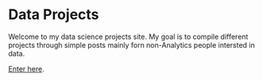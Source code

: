 # Data Projects
Welcome to my data science projects site. My goal is to compile different projects through simple posts mainly forn non-Analytics people intersted in data.

[Enter here](https://carordo.github.io/blog).
